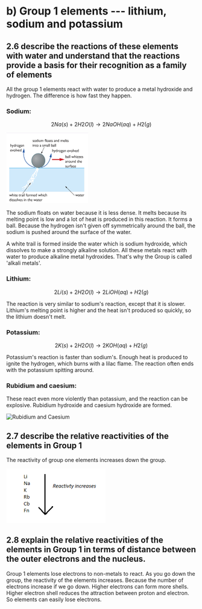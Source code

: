 # b) Group 1 elements --- lithium, sodium and potassium

## 2.6 describe the reactions of these elements with water and understand that the reactions provide a basis for their recognition as a family of elements

All the group 1 elements react with water to produce a metal hydroxide and hydrogen. The difference is how fast they happen.

### Sodium:

$$2Na(s) + 2H2O(l) \rightarrow 2NaOH(aq) + H2(g)$$

![Sodium Reaction](../media/image38.png)

The sodium floats on water because it is less dense. It melts because its melting point is low and a lot of heat is produced in this reaction. It forms a ball. Because the hydrogen isn't given off symmetrically around the ball, the sodium is pushed around the surface of the water.

A white trail is formed inside the water which is sodium hydroxide, which dissolves to make a strongly alkaline solution. All these metals react with water to produce alkaline metal hydroxides. That's why the Group is called 'alkali metals'.

### Lithium:

$$2Li (s) + 2H2O(l) \rightarrow 2LiOH(aq) + H2(g)$$

The reaction is very similar to sodium's reaction, except that it is slower. Lithium's melting point is higher and the heat isn't produced so quickly, so the lithium doesn't melt.

### Potassium:

$$2K(s) +2H2O(l) \rightarrow 2KOH(aq) + H2 (g)$$

Potassium's reaction is faster than sodium's. Enough heat is produced to ignite the hydrogen, which burns with a lilac flame. The reaction often ends with the potassium spitting around.

### Rubidium and caesium:

These react even more violently than potassium, and the reaction can be explosive. Rubidium hydroxide and caesium hydroxide are formed.

![Rubidium and Caesium](vertopal_6fe22657098b46de9cc875a7ed78d8f4/media/image2.png)

## 2.7 describe the relative reactivities of the elements in Group 1

The reactivity of group one elements increases down the group.

![Reactivity](../media/image39.png)

## 2.8 explain the relative reactivities of the elements in Group 1 in terms of distance between the outer electrons and the nucleus.

Group 1 elements lose electrons to non-metals to react. As you go down the group, the reactivity of the elements increases. Because the number of electrons increase if we go down. Higher electrons can form more shells. Higher electron shell reduces the attraction between proton and electron. So elements can easily lose electrons.